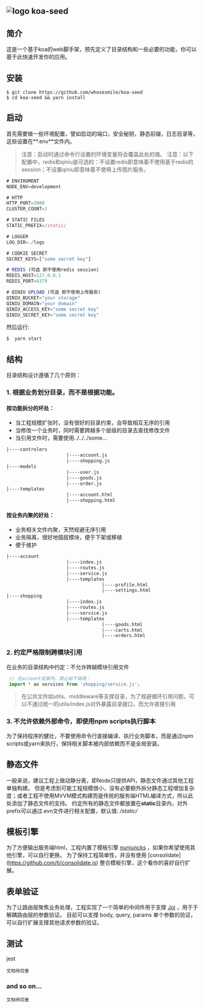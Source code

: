 
## ![logo](https://avatars1.githubusercontent.com/u/1303816?v=2&u=c153ce09f7ba68a3c3eff36d876638a224db35da&s=30) koa-seed



## 简介
这是一个基于koa的web脚手架，预先定义了目录结构和一些必要的功能，你可以基于此快速开发你的应用。

## 安装
````
$ git clone https://github.com/whosesmile/koa-seed
$ cd koa-seed && yarn install
````

## 启动
首先需要做一些环境配置，譬如启动的端口，安全秘钥，静态前缀，日志目录等，这些设置在**.env**文件内。

> 注意：启动时通过命令行设置的环境变量将会覆盖此处的值。
> 注意：以下配置中，redis和qiniu是可选的：不设置redis即意味着不使用基于redis的session；不设置qiniu即意味着不使用上传图片服务。

```javascript
# ENVIROMENT
NODE_ENV=development

# HTTP
HTTP_PORT=3000
CLUSTER_COUNT=1

# STATIC FILES
STATIC_PREFIX=/static/

# LOGGER
LOG_DIR=./logs

# COOKIE SECRET
SECRET_KEYS=["some secret key"]

# REDIS (可选 即不使用redis session)
REDIS_HOST=127.0.0.1
REDIS_PORT=6379

# QINIU UPLOAD (可选 即不使用上传服务)
QINIU_BUCKET="your storage"
QINIU_DOMAIN="your domain"
QINIU_ACCESS_KEY="some secret key"
QINIU_SECRET_KEY="some secret key"
```
然后运行:
````javascript
$  yarn start
````

## 结构
目录结构设计遵循了几个原则：
### 1. 根据业务划分目录，而不是根据功能。

#### 按功能拆分的坏处：
* 当工程规模扩张时，没有很好的目录约束，会导致相互无序的引用
* 当修改一个业务时，同时需要跨越多个层级的目录去查找修改文件
* 当引用文件时，需要使用../../../some...
```html
|----controlers
                      |----account.js
                      |----shopping.js
|----models
                      |----user.js
                      |----goods.js
                      |----order.js
|----templates
                      |----account.html
                      |----shopping.html
```

#### 按业务内聚的好处：
* 业务相关文件内聚，天然规避无序引用
* 业务隔离，很好地插拔模块，便于下架或移植
* 便于维护
```html
|----account
					  |----index.js
                      |----routes.js
                      |----service.js
                      |----templates
                                   |----profile.html
                                   |----settings.html
|----shopping
					  |----index.js
                      |----routes.js
                      |----service.js
                      |----templates
                                   |----goods.html
                                   |----carts.html
                                   |----orders.html
```

### 2. 约定严格限制跨模块引用
在业务的目录结构中约定：不允许跨越模块引用文件
```javascript
 // 在account目录内，禁止如下调用：
 import * as services from 'shopping/service.js';
```

> 在公共文件如utils、middleware等支撑目录，为了规避循环引用问题，可以不通过统一的utils/index.js对外暴露目录接口，而允许直接引用

### 3.  不允许依赖外部命令，即使用npm scripts执行脚本
为了保持程序的健壮，不要使用命令行直接编译、执行业务脚本，而是通过npm scripts或yarn来执行，保持相关脚本被内部依赖而不是全局安装。

## 静态文件
一般来说，建议工程上做动静分离，即Node只提供API，静态文件通过其他工程单独构建。
但是考虑到可能工程规模很小，没有必要额外拆分静态工程增加复杂度；或者工程不使用MVVM模式构建而是传统的服务端HTML编译方式，所以此处添加了静态文件的支持。
约定所有的静态文件都放置在**static**目录内，对外prefix可以通过.evn文件进行相关配置，默认值: */static/*

## 模板引擎
为了方便输出服务端html，工程内置了模板引擎 [nunjuncks](https://mozilla.github.io/nunjucks/) ，如果你希望使用其他引擎，可以自行更换。
为了保持工程简单性，并没有使用 [consolidate]
(https://github.com/tj/consolidate.js) 整合模板引擎，这个看你的喜好自行扩展。

## 表单验证
为了让路由层聚焦业务处理，工程实现了一个简单的中间件用于支撑 [Joi](https://github.com/hapijs/joi) ，用于于解耦路由层的参数验证。
目前可以支撑 body, query, params 单个参数的验证，可以自行扩展支撑其他请求参数的验证。
 
 ## 测试
jest
````
文档待完善
````

### and so on...
````
文档待完善
````
